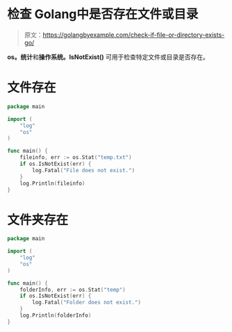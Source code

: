 # 检查 Golang中是否存在文件或目录

> 原文：<https://golangbyexample.com/check-if-file-or-directory-exists-go/>

**os。统计**和**操作系统。IsNotExist()** 可用于检查特定文件或目录是否存在。

# **文件存在**

```go
package main

import (
    "log"
    "os"
)

func main() {
    fileinfo, err := os.Stat("temp.txt")
    if os.IsNotExist(err) {
        log.Fatal("File does not exist.")
    }
    log.Println(fileinfo)
}
```

# **文件夹存在**

```go
package main

import (
    "log"
    "os"
)

func main() {
    folderInfo, err := os.Stat("temp")
    if os.IsNotExist(err) {
        log.Fatal("Folder does not exist.")
    }
    log.Println(folderInfo)
}
```